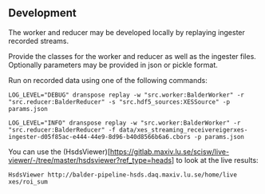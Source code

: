 ## Development

The worker and reducer may be developed locally by replaying ingester recorded streams.

Provide the classes for the worker and reducer as well as the ingester files.
Optionally parameters may be provided in json or pickle format.

Run on recorded data using one of the following commands:

```LOG_LEVEL="DEBUG" dranspose replay -w "src.worker:BalderWorker" -r "src.reducer:BalderReducer" -s "src.hdf5_sources:XESSource" -p params.json ```

```LOG_LEVEL="INFO" dranspose replay -w "src.worker:BalderWorker" -r "src.reducer:BalderReducer" -f data/xes_streaming_receivereigerxes-ingester-d05f85ac-e444-44e9-8d96-b40d8566b6a6.cbors -p params.json```

You can use the (HsdsViewer)[https://gitlab.maxiv.lu.se/scisw/live-viewer/-/tree/master/hsdsviewer?ref_type=heads] to look at the live results:

```HsdsViewer http://balder-pipeline-hsds.daq.maxiv.lu.se/home/live xes/roi_sum```